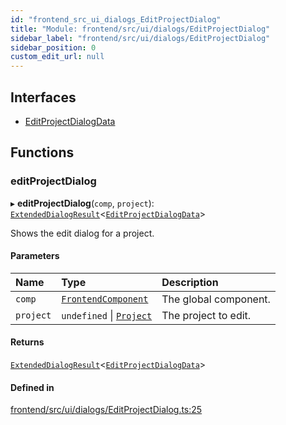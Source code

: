 ```yaml
---
id: "frontend_src_ui_dialogs_EditProjectDialog"
title: "Module: frontend/src/ui/dialogs/EditProjectDialog"
sidebar_label: "frontend/src/ui/dialogs/EditProjectDialog"
sidebar_position: 0
custom_edit_url: null
---
```


## Interfaces

- [EditProjectDialogData](../interfaces/frontend_src_ui_dialogs_EditProjectDialog.EditProjectDialogData.md)

## Functions

### editProjectDialog

▸ **editProjectDialog**(`comp`, `project`): [`ExtendedDialogResult`](common_web_ui_dialogs_ExtendedDialog.md#extendeddialogresult)<[`EditProjectDialogData`](../interfaces/frontend_src_ui_dialogs_EditProjectDialog.EditProjectDialogData.md)\>

Shows the edit dialog for a project.

#### Parameters

| Name | Type | Description |
| :------ | :------ | :------ |
| `comp` | [`FrontendComponent`](../classes/frontend_src_component_FrontendComponent.FrontendComponent.md) | The global component. |
| `project` | `undefined` \| [`Project`](../classes/common_web_data_entities_Project.Project.md) | The project to edit. |

#### Returns

[`ExtendedDialogResult`](common_web_ui_dialogs_ExtendedDialog.md#extendeddialogresult)<[`EditProjectDialogData`](../interfaces/frontend_src_ui_dialogs_EditProjectDialog.EditProjectDialogData.md)\>

#### Defined in

[frontend/src/ui/dialogs/EditProjectDialog.ts:25](https://github.com/Soroush9978/rds-ng/blob/3365237/src/frontend/src/ui/dialogs/EditProjectDialog.ts#L25)
